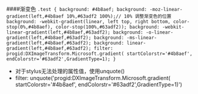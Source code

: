 ####渐变色
`
.test {
  background: #4b8aef;
  background: -moz-linear-gradient(left,#4b8aef 10%,#63adf2 100%);// 10% 调整渐变色的位置
  background: -webkit-gradient(linear, left top, right bottom, color-stop(0%,#4b8aef), color-stop(100%,#63adf2));
  background: -webkit-linear-gradient(left,#4b8aef,#63adf2);
  background: -o-linear-gradient(left,#4b8aef,#63adf2);
  background: -ms-linear-gradient(left,#4b8aef,#63adf2);
  background: linear-gradient(left,#4b8aef,#63adf2);
  filter: progid:DXImageTransform.Microsoft.gradient( startColorstr='#4b8aef', endColorstr='#63adf2',GradientType=1);
}
`
* 对于stylus无法处理的属性值，使用unquote()
*   filter: unquote('progid:DXImageTransform.Microsoft.gradient( startColorstr='#4b8aef', endColorstr='#63adf2',GradientType=1)')